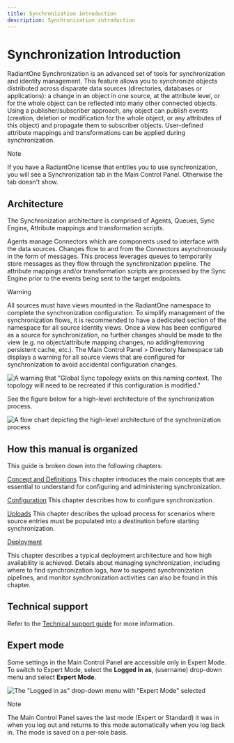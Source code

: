 ```yaml
---
title: Synchronization introduction
description: Synchronization introduction
---
```


# Synchronization Introduction

RadiantOne Synchronization is an advanced set of tools for synchronization and identity management. This feature allows you to synchronize objects distributed across disparate data sources (directories, databases or applications): a change in an object in one source, at the attribute level, or for the whole object can be reflected into many other connected objects. Using a publisher/subscriber approach, any object can publish events (creation, deletion or modification for the whole object, or any attributes of this object) and propagate them to subscriber objects. User-defined attribute mappings and transformations can be applied during synchronization.

>[!note] 
>If you have a RadiantOne license that entitles you to use synchronization, you will see a Synchronization tab in the Main Control Panel. Otherwise the tab doesn't show. 

## Architecture

The Synchronization architecture is comprised of Agents, Queues, Sync Engine, Attribute mappings and transformation scripts.

Agents manage Connectors which are components used to interface with the data sources. Changes flow to and from the Connectors asynchronously in the form of messages. This process leverages queues to temporarily store messages as they flow through the synchronization pipeline. The attribute mappings and/or transformation scripts are processed by the Sync Engine prior to the events being sent to the target endpoints.

>[!warning]
>All sources must have views mounted in the RadiantOne namespace to complete the synchronization configuration. To simplify management of the synchronization flows, it is recommended to have a dedicated section of the namespace for all source identity views. Once a view has been configured as a source for synchronization, no further changes should be made to the view (e.g. no object/attribute mapping changes, no adding/removing persistent cache, etc.). The Main Control Panel > Directory Namespace tab displays a warning for all source views that are configured for synchronization to avoid accidental configuration changes.

![A warning that "Global Sync topology exists on this naming context. The topology will need to be recreated if this configuration is modified."](./media/image1.png)

See the figure below for a high-level architecture of the synchronization process.

<a name="global-synchronization-architecture-figure"></a>
![A flow chart depicting the high-level architecture of the synchronization process](./media/image2.png)

## How this manual is organized

This guide is broken down into the following chapters:

[Concept and Definitions](concepts-and-definitions/terms-and-processes.md)
This chapter introduces the main concepts that are essential to understand for configuring and administering synchronization.

[Configuration](configuration/overview.md)
This chapter describes how to configure synchronization.

[Uploads](uploads.md)
This chapter describes the upload process for scenarios where source entries must be populated into a destination before starting synchronization.

[Deployment](deployment.md#fault-tolerance-and-recovery)

This chapter describes a typical deployment architecture and how high availability is achieved. Details about managing synchronization, including where to find synchronization logs, how to suspend synchronization pipelines, and monitor synchronization activities can also be found in this chapter.

## Technical support

Refer to the [Technical support guide](../common-info/technical-support.md) for more information.

## Expert mode

Some settings in the Main Control Panel are accessible only in Expert Mode. To switch to Expert Mode, select the **Logged in as**, (username) drop-down menu and select **Expert Mode**.

![The "Logged in as" drop-down menu with "Expert Mode" selected](./media/image3.png)

>[!note]
>The Main Control Panel saves the last mode (Expert or Standard) it was in when you log out and returns to this mode automatically when you log back in. The mode is saved on a per-role basis.
